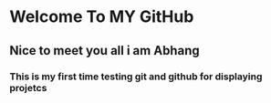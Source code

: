# Welcome To MY GitHub

## Nice to meet you all i am Abhang

### This is my first time testing git and github for displaying projetcs 